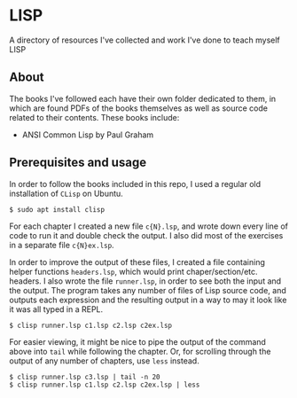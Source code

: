 # LISP

A directory of resources I've collected and work I've done to teach myself LISP


## About

The books I've followed each have their own folder dedicated to them, in which are found PDFs of the books themselves as well as source code related to their contents. These books include:
- ANSI Common Lisp by Paul Graham


## Prerequisites and usage

In order to follow the books included in this repo, I used a regular old installation of `CLisp` on Ubuntu.

```shell
$ sudo apt install clisp
```

For each chapter I created a new file `c{N}.lsp`, and wrote down every line of code to run it and double check the output. I also did most of the exercises in a separate file `c{N}ex.lsp`.

In order to improve the output of these files, I created a file containing helper functions `headers.lsp`, which would print chaper/section/etc. headers. I also wrote the file `runner.lsp`, in order to see both the input and the output. The program takes any number of files of Lisp source code, and outputs each expression and the resulting output in a way to may it look like it was all typed in a REPL.

```shell
$ clisp runner.lsp c1.lsp c2.lsp c2ex.lsp
```

For easier viewing, it might be nice to pipe the output of the command above into `tail` while following the chapter. Or, for scrolling through the output of any number of chapters, use `less` instead.

```shell
$ clisp runner.lsp c3.lsp | tail -n 20
$ clisp runner.lsp c1.lsp c2.lsp c2ex.lsp | less
```
